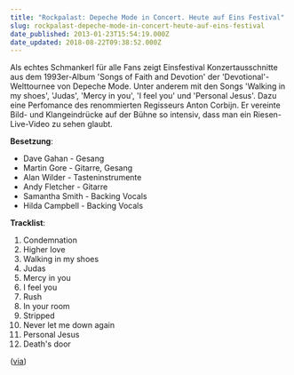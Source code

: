 ```yaml
---
title: "Rockpalast: Depeche Mode in Concert. Heute auf Eins Festival"
slug: rockpalast-depeche-mode-in-concert-heute-auf-eins-festival
date_published: 2013-01-23T15:54:19.000Z
date_updated: 2018-08-22T09:38:52.000Z
---
```


Als echtes Schmankerl für alle Fans zeigt Einsfestival Konzertausschnitte aus dem 1993er-Album 'Songs of Faith and Devotion' der 'Devotional'-Welttournee von Depeche Mode. Unter anderem mit den Songs 'Walking in my shoes', 'Judas', 'Mercy in you', 'I feel you' und 'Personal Jesus'. Dazu eine Perfomance des renommierten Regisseurs Anton Corbijn. Er vereinte Bild- und Klangeindrücke auf der Bühne so intensiv, dass man ein Riesen-Live-Video zu sehen glaubt. 

**Besetzung**:

- Dave Gahan - Gesang
- Martin Gore - Gitarre, Gesang
- Alan Wilder - Tasteninstrumente
- Andy Fletcher - Gitarre
- Samantha Smith - Backing Vocals
- Hilda Campbell - Backing Vocals

**Tracklist**:
01. Condemnation
02. Higher love
03. Walking in my shoes
04. Judas
05. Mercy in you
06. I feel you
07. Rush
08. In your room
09. Stripped
10. Never let me down again
11. Personal Jesus
12. Death's door

([via](http://www.einsfestival.de/sendungen.jsp?ID=9353338712))
